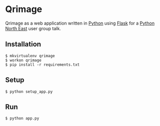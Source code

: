 Qrimage
=======

Qrimage as a web application written in 
<a href="http://www.python.org">Python</a> using 
<a href="http://flask.pocoo.org">Flask</a> for a 
<a href="http://pythonnortheast.co.uk">Python North East</a>
user group talk.

Installation
------------

    $ mkvirtualenv qrimage
    $ workon qrimage
    $ pip install -r requirements.txt

Setup
-----

    $ python setup_app.py

Run
---

    $ python app.py
